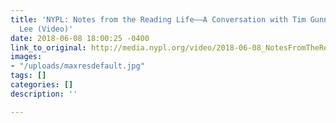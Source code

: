 ```yaml
---
title: 'NYPL: Notes from the Reading Life––A Conversation with Tim Gunn and Min Jin
  Lee (Video)'
date: 2018-06-08 18:00:25 -0400
link_to_original: http://media.nypl.org/video/2018-06-08_NotesFromTheReadingLife_TimGunn_MinJinLee_NBF.mp4
images:
- "/uploads/maxresdefault.jpg"
tags: []
categories: []
description: ''

---
```

